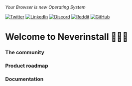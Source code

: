 _Your Browser is *new* Operating System_


[![Twitter](https://img.shields.io/badge/Twitter-%40neverinstall-blue)](https://twitter.com/neverinstall)
[![LinkedIn](https://img.shields.io/badge/LinkedIn-%40neverinstall--platform-blue)](https://www.linkedin.com/company/neverinstall)
[![Discord](https://img.shields.io/badge/Discord-%40neverinstall-blue)](https://discord.gg/3kTQKWZ4D3)
[![Reddit](https://img.shields.io/badge/Reddit-%40neverinstall-blue)](https://www.reddit.com/r/neverinstall/)
[![GitHub](https://img.shields.io/badge/GitHub-%40neverinstall-blue)](https://github.com/orgs/neverinstall/discussions)


# Welcome to Neverinstall 🚀🚀🚀

### The community

### Product roadmap

### Documentation
